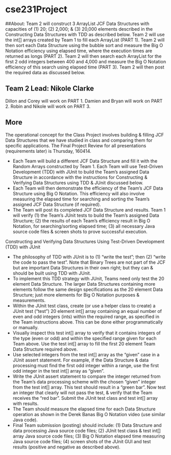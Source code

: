 # cse231Project

##About:
Team 2 will construct 3 ArrayList<Integer> JCF Data Structures with capacities of (1) 20; (2) 2,000; & (3) 20,000 elements described in the Constructing Data Structures with TDD as described below. Team 2 will use the int[] arrays created by Team 1 to fill each ArrayList<Integer> (PART 1). Team 2 will then sort each Data Structure using the bubble sort and measure the Big O Notation efficiency using elapsed time, where the execution times are returned as longs (PART 2). Team 2 will then search each ArrayList<Integer> for the first 2 odd integers between 400 and 4,000 and measure the Big O Notation efficiency of this search using elapsed time (PART 3).
Team 2 will then post the required data as discussed below.

## Team 2 Lead: Nikole Clarke

Dillon and Corey will work on PART 1.
Damien and Bryan will work on PART 2.
Robin and Nikole will work on PART 3.

## More
The operational concept for the Class Project involves building & filling JCF Data Structures that we have studied in class and comparing them for specific applications. The Final Project Review for all presentations (requirements later) is Thursday, 160414.
+ Each Team will build a different JCF Data Structure and fill it with the Random Arrays constructed by Team 1. Each Team will use Test-Driven Development (TDD) with JUnit to build the Team’s assigned Data Structure in accordance with the instructions for Constructing & Verifying Data Structures using TDD & JUnit discussed below.
+ Each Team will then demonstrate the efficiency of the Team’s JCF Data Structure using Big O Notation. This efficiency will also involve measuring the elapsed time for searching and sorting the Team’s assigned JCF Data Structure (if required).
+ The Team will post its completed JCF Data Structure and results. Team 1 will verify (1) the Team’s JUnit tests to build the Team’s assigned Data Structure; (2) the results of each Team’s efficiency result in Big O Notation, for searching/sorting elapsed time; (3) all necessary Java source code files & screen shots to prove successful execution.

Constructing and Verifying Data Structures Using Test-Driven Development (TDD) with JUnit
+ The philosophy of TDD with JUnit is to (1) “write the test”; then (2) “write the code to pass the test”. Note that Binary Trees are not part of the JCF but are important Data Structures in their own right; but they can & should be built using TDD with JUnit.
+ To implement this TDD strategy with JUnit, Teams need only test the 20 element Data Structure. The larger Data Structures containing more elements follow the same design specifications as the 20 element Data Structure; just more elements for Big O Notation purposes & measurements.
+ Within the JUnit test class, create (or use a helper class to create) a JUnit test (“test”) 20 element int[] array containing an equal number of even and odd integers (ints) within the required range, as specified in the Team instructions above. This can be done either programmatically or manually.
+ Visually inspect this test int[] array to verify that it contains integers of the type (even or odd) and within the specified range given for each Team above. Use the test int[] array to fill the first 20 element Team Data Structure required above.
+ Use selected integers from the test int[] array as the “given” case in a JUnit assert statement. For example, if the Data Structure & data processing must find the first odd integer within a range, use the first odd integer in the test int[] array as “given”.
+ Write the JUnit assert statement to compare the integer returned from the Team’s data processing scheme with the chosen “given” integer from the test int[] array. This test should result in a “green bar”. Now test an integer that clearly will not pass the test, & verify that the Team receives the “red bar”. Submit the JUnit test class and test int[] array with results.
+ The Team should measure the elapsed time for each Data Structure operation as shown in the Derek Banas Big O Notation video (use similar Java code).
+ Final Team submission (posting) should include: (1) Data Structure and data processing Java source code files; (2) JUnit test class & test int[] array Java source code files; (3) Big O Notation elapsed time measuring Java source code files; (4) screen shots of the JUnit GUI and test results (positive and negative as described above).
